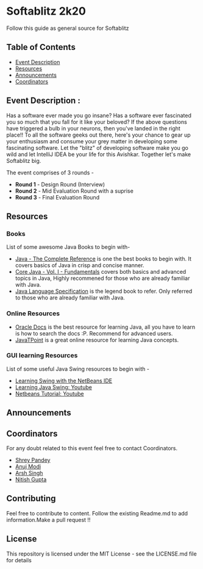 # Softablitz 2k20

Follow this guide as general source for Softablitz

## Table of Contents

- [Event Description](#EventDescription)
- [Resources](#Resources)
- [Announcements](#Announcements)
- [Coordinators](#Coordinators)

## Event Description :

Has a software ever made you go insane? Has a software ever fascinated you so much that you fall for it like your beloved? If the above questions have triggered a bulb in your neurons, then you've landed in the right place!! To all the software geeks out there, here's your chance to gear up your enthusiasm and consume your grey matter in developing some fascinating software. Let the "blitz" of developing software make you go wild and let IntelliJ IDEA be your life for this Avishkar. Together let's make Softablitz big.

The event comprises of 3 rounds - 

- **Round 1** - Design Round (Interview)
- **Round 2** - Mid Evaluation Round with a suprise
- **Round 3** - Final Evaluation Round

## Resources

### Books
List of some awesome Java Books to begin with-

- [Java - The Complete Reference](Herbert-Schildt.pdf) is one the best books to begin with. It covers basics of Java in crisp and concise manner.
- [Core Java - Vol. I - Fundamentals](Gary-Cornell.pdf) covers both basics and advanced topics in Java, Highly recommened for those who are already familiar with Java.
- [Java Language Specification](james-gosling.pdf) is the legend book to refer. Only referred to those who are already familiar with Java.


### Online Resources

- [Oracle Docs](https://docs.oracle.com/javase/tutorial/) is the best resource for learning Java, all you have to learn is how to search the docs :P. Recommend for advanced users.
- [JavaTPoint](https://www.javatpoint.com/java-tutorial) is a great online resource for learning Java concepts.

### GUI learning Resources
List of some useful Java Swing resources to begin with -

- [Learning Swing with the NetBeans IDE](https://docs.oracle.com/javase/tutorial/uiswing/learn/index.html)
- [Learning Java Swing: Youtube](https://www.youtube.com/watch?v=2FOp_RVrAq0&list=PLZAdaq3vS0fon3IVjAEzzrmvJmA9aHY-4)
- [Netbeans Tutorial: Youtube](https://www.youtube.com/watch?v=uJLmRe78SA4&list=PLZAdaq3vS0fr0JmFgCy0tHWdFVBgAUkUd)

## Announcements


## Coordinators

For any doubt related to this event feel free to contact Coordinators.

* [Shrey Pandey](https://www.facebook.com/moonknight2076/)
* [Anuj Modi](https://www.facebook.com/anuj.descifrado)
* [Arsh Singh](https://github.com/iosdev474)
* [Nitish Gupta](https://www.facebook.com/nitishmnnit)

## Contributing

Feel free to contribute to content. Follow the existing Readme.md to add information.Make a pull request !!

## License

This repository is licensed under the MIT License - see the LICENSE.md file for details
